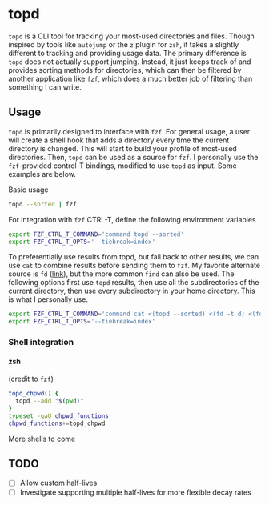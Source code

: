 # topd

`topd` is a CLI tool for tracking your most-used directories and files. Though inspired by tools like `autojump` or the `z` plugin for `zsh`, it takes a slightly different to tracking and providing usage data. The primary difference is `topd` does not actually support jumping. Instead, it just keeps track of and provides sorting methods for directories, which can then be filtered by another application like `fzf`, which does a much better job of filtering than something I can write.  


## Usage

`topd` is primarily designed to interface with `fzf`. For general usage, a user will create a shell hook that adds a directory every time the current directory is changed. This will start to build your profile of most-used directories. Then, `topd` can be used as a source for `fzf`. I personally use the `fzf`-provided control-T bindings, modified to use `topd` as input. Some examples are below.

Basic usage
```sh
topd --sorted | fzf
```

For integration with `fzf` CTRL-T, define the following environment variables 
```zsh
export FZF_CTRL_T_COMMAND='command topd --sorted'
export FZF_CTRL_T_OPTS='--tiebreak=index'
```

To preferentially use results from topd, but fall back to other results, we can use `cat` to combine results before sending them to `fzf`. My favorite alternate source is `fd` ([link](https://github.com/sharkdp/fd)), but the more common `find` can also be used. The following options first use `topd` results, then use all the subdirectories of the current directory, then use every subdirectory in your home directory. This is what I personally use.
```zsh
export FZF_CTRL_T_COMMAND='command cat <(topd --sorted) <(fd -t d) <(fd -t d . ~)'
export FZF_CTRL_T_OPTS='--tiebreak=index'
```

### Shell integration

#### zsh
(credit to `fzf`)

```zsh
topd_chpwd() {
  topd --add "$(pwd)"
}
typeset -gaU chpwd_functions
chpwd_functions+=topd_chpwd
```

More shells to come


## TODO 

- [ ] Allow custom half-lives
- [ ] Investigate supporting multiple half-lives for more flexible decay rates

